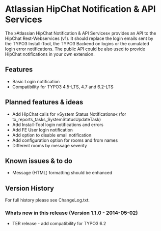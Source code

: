 # Atlassian HipChat Notification & API Services

The »Atlassian HipChat Notification & API Services« provides an API to the HipChat Rest-Webservices (v1).
It should replace the login emails sent by the TYPO3 Install-Tool, the TYPO3 Backend on logins or the
cumulated login error notifications. The public API could be also used to provide HipChat notifications
in your own extension.

## Features
* Basic Login notification
* Compatibility for TYPO3 4.5-LTS, 4.7 and 6.2-LTS

## Planned features & ideas
* Add HipChat calls for »System Status Notifications« (for tx_reports_tasks_SystemStatusUpdateTask)
* Add Install-Tool login notifications and errors
* Add FE User login notification
* Add option to disable email notification
* Add configuration option for rooms and from names
* Different rooms by message severity

## Known issues & to do
* Message (HTML) formatting should be enhanced

## Version History
For full history please see ChangeLog.txt.

### Whats new in this release (Version 1.1.0 - 2014-05-02)
* TER release - add compatibility for TYPO3 6.2